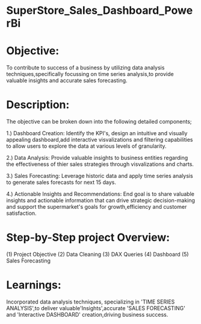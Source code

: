 # SuperStore_Sales_Dashboard_PowerBi

# Objective:

To contribute to success of a business by utilizing data analysis techniques,specifically focussing on time series analysis,to provide valuable insights and accurate sales forecasting.

# Description:

The objective can be broken down into the following detailed components;

1.) Dashboard Creation: Identify the KPI's, design an intuitive and visually appealing dashboard,add interactive visvalizations and filtering capabilities to allow users to explore the data at various levels of granularity.

2.) Data Analysis: Provide valuable insights to business entities regarding the effectiveness of thier sales strategies through visvalizations and charts.

3.) Sales Forecasting: Leverage historic data and apply time series analysis to generate sales forecasts for next 15 days.

4.) Actionable Insights and Recommendations: End goal is to share valuable insights and actionable information that can drive strategic decision-making and support the supermarket's goals for growth,efficiency and customer satisfaction.

# Step-by-Step project Overview:

(1) Project Objective
(2) Data Cleaning
(3) DAX Queries
(4) Dashboard
(5) Sales Forecasting

# Learnings: 
Incorporated data analysis techniques, specializing in 'TIME SERIES ANALYSIS',to deliver valuable'Insights',accurate 'SALES FORECASTING' and 'Interactive DASHBOARD' creation,driving business success.
